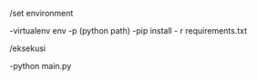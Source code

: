 /set environment

-virtualenv env -p (python path)
-pip install - r requirements.txt

/eksekusi

-python main.py